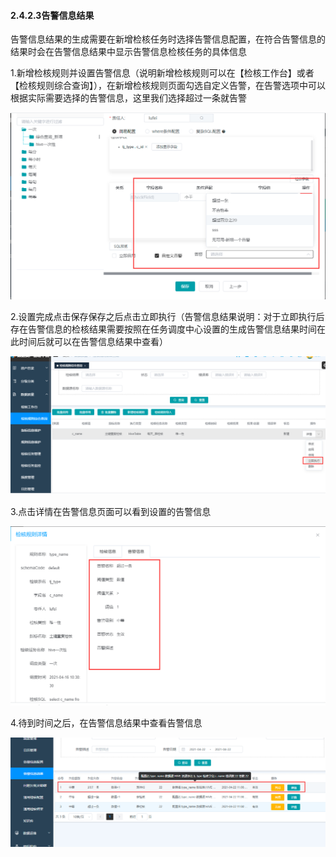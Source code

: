 #### 2.4.2.3告警信息结果

​       告警信息结果的生成需要在新增检核任务时选择告警信息配置，在符合告警信息的结果时会在告警信息结果中显示告警信息检核任务的具体信息

1.新增检核规则并设置告警信息（说明新增检核规则可以在【检核工作台】或者【检核规则综合查询】），在新增检核规则页面勾选自定义告警，在告警选项中可以根据实际需要选择的告警信息，这里我们选择超过一条就告警

![image-20210422095738360](3.4.2.3%E5%91%8A%E8%AD%A6%E4%BF%A1%E6%81%AF%E7%BB%93%E6%9E%9C.assets/image-20210422095738360.png)

2.设置完成点击保存保存之后点击立即执行（告警信息结果说明：对于立即执行后存在告警信息的检核结果需要按照在任务调度中心设置的生成告警信息结果时间在此时间后就可以在告警信息结果中查看）

![image-20210422104826415](3.4.2.3%E5%91%8A%E8%AD%A6%E4%BF%A1%E6%81%AF%E7%BB%93%E6%9E%9C.assets/image-20210422104826415.png)

3.点击详情在告警信息页面可以看到设置的告警信息

![image-20210422105915150](3.4.2.3%E5%91%8A%E8%AD%A6%E4%BF%A1%E6%81%AF%E7%BB%93%E6%9E%9C.assets/image-20210422105915150.png)

4.待到时间之后，在告警信息结果中查看告警信息

![image-20210422110206888](3.4.2.3%E5%91%8A%E8%AD%A6%E4%BF%A1%E6%81%AF%E7%BB%93%E6%9E%9C.assets/image-20210422110206888.png)